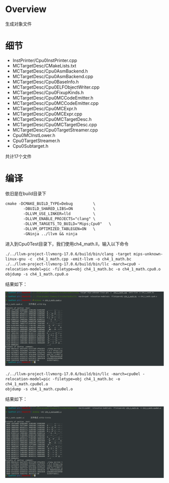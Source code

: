 # Overview

生成对象文件


# 细节

- InstPrinter/Cpu0InstPrinter.cpp
- MCTargetDesc/CMakeLists.txt
- MCTargetDesc/Cpu0AsmBackend.h
- MCTargetDesc/Cpu0AsmBackend.cpp
- MCTargetDesc/Cpu0BaseInfo.h
- MCTargetDesc/Cpu0ELFObjectWriter.cpp
- MCTargetDesc/Cpu0FixupKinds.h
- MCTargetDesc/Cpu0MCCodeEmitter.h
- MCTargetDesc/Cpu0MCCodeEmitter.cpp
- MCTargetDesc/Cpu0MCExpr.h
- MCTargetDesc/Cpu0MCExpr.cpp
- MCTargetDesc/Cpu0MCTargetDesc.h
- MCTargetDesc/Cpu0MCTargetDesc.cpp
- MCTargetDesc/Cpu0TargetStreamer.cpp
- Cpu0MCInstLower.h
- Cpu0TargetStreamer.h
- Cpu0Subtarget.h



共计17个文件




# 编译

依旧是在build目录下

```shell
cmake -DCMAKE_BUILD_TYPE=Debug         \
        -DBUILD_SHARED_LIBS=ON         \
        -DLLVM_USE_LINKER=lld          \
        -DLLVM_ENABLE_PROJECTS="clang" \
        -DLLVM_TARGETS_TO_BUILD="Mips;Cpu0"   \
        -DLLVM_OPTIMIZED_TABLEGEN=ON   \
        -GNinja ../llvm && ninja
```



进入到Cpu0Test目录下，我们使用ch4_math.ll，输入以下命令
```shell
./../llvm-project-llvmorg-17.0.6/build/bin/clang -target mips-unknown-linux-gnu -c  ch4_1_math.cpp -emit-llvm -o ch4_1_math.bc
./../llvm-project-llvmorg-17.0.6/build/bin/llc -march=cpu0 -relocation-model=pic -filetype=obj ch4_1_math.bc -o ch4_1_math.cpu0.o
objdump -s ch4_1_math.cpu0.o
```

结果如下：

![](./images/img05_01.png)



```shell
./../llvm-project-llvmorg-17.0.6/build/bin/llc -march=cpu0el -relocation-model=pic -filetype=obj ch4_1_math.bc -o ch4_1_math.cpu0el.o
objdump -s ch4_1_math.cpu0el.o
```

结果如下：

![](./images/img05_02.png)
